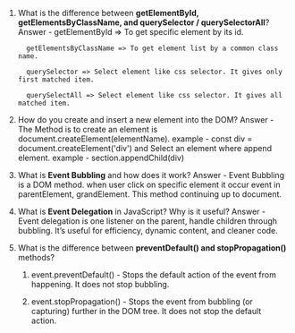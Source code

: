 1. What is the difference between **getElementById, getElementsByClassName, and querySelector / querySelectorAll**?
Answer - getElementById => To get specific element by its id.

         getElementsByClassName => To get element list by a common class name.

         querySelector => Select element like css selector. It gives only first matched item.

         querySelectAll => Select element like css selector. It gives all matched item.

2. How do you create and insert a new element into the DOM?
    Answer - The Method is to create an element is document.createElement(elementName).
    example - const div = document.createElement('div') and Select an element where   append element.
    example - section.appendChild(div)


3. What is **Event Bubbling** and how does it work?
    Answer - Event Bubbling is a DOM method. when user click on specific element it occur event in parentElement, grandElement. This method continuing up to document.

4. What is **Event Delegation** in JavaScript? Why is it useful?
    Answer - Event delegation is one listener on the parent, handle children through bubbling. It’s useful for efficiency, dynamic content, and cleaner code.

5. What is the difference between **preventDefault() and stopPropagation()** methods?
    1. event.preventDefault() - Stops the default action of the event from happening.
       It does not stop bubbling.

    2. event.stopPropagation() - Stops the event from bubbling (or capturing) further in the DOM tree.
    It does not stop the default action.